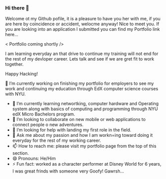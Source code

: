 ### Hi there 👋

Welcome ot my Github pofile, it is a pleasure to have you her with me, if you are here by coincidence or accident, welocme anyway! Nice to meet you. If you are looking into an application I submitted you can find my Portfolio link here...

< Portfolio coming shortly />

I am learning everyday an that drive to continue my training will not end for the rest of my devloper career. Lets talk and see if we are  gret fit to work together.

Happy Hacking!

 🔭 I’m currently working on finishing my portfolio for employers to see my work and continuing my education through EdX computer science courses with NYU. 
- 🌱 I’m currently learning networtking, computer hardware and Operating system along with basics of computing and programming through NYU edX Micro Bachelors program.
- 👯 I’m looking to collaborate on new mobile or web applications to connect people o new adventures.
- 🤔 I’m looking for help with landing my first role in the field.
- 💬 Ask me about my passion and how I am workn=ing toward doing it everyday for the rest of my working career.
- 📫 How to reach me: please visit my portfolio page from the top of this section.
- 😄 Pronouns: He/Him
- ⚡ Fun fact: worked as a character performer at Disney World for 6 years, I was great frinds with someone very Goofy! Gawrsh...
